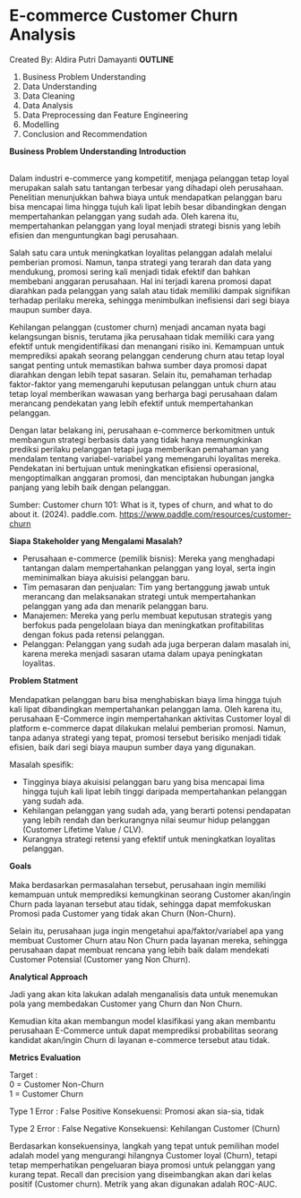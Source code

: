 # E-commerce Customer Churn Analysis

Created By: Aldira Putri Damayanti
**OUTLINE**

1. Business Problem Understanding
2. Data Understanding
3. Data Cleaning
4. Data Analysis
5. Data Preprocessing dan Feature Engineering
6. Modelling
7. Conclusion and Recommendation

**Business Problem Understanding**
**Introduction**
<br>
<br>

Dalam industri e-commerce yang kompetitif, menjaga pelanggan tetap loyal merupakan salah satu tantangan terbesar yang dihadapi oleh perusahaan. Penelitian menunjukkan bahwa biaya untuk mendapatkan pelanggan baru bisa mencapai lima hingga tujuh kali lipat lebih besar dibandingkan dengan mempertahankan pelanggan yang sudah ada. Oleh karena itu, mempertahankan pelanggan yang loyal menjadi strategi bisnis yang lebih efisien dan menguntungkan bagi perusahaan. 

Salah satu cara untuk meningkatkan loyalitas pelanggan adalah melalui pemberian promosi. Namun, tanpa strategi yang terarah dan data yang mendukung, promosi sering kali menjadi tidak efektif dan bahkan membebani anggaran perusahaan. Hal ini terjadi karena promosi dapat diarahkan pada pelanggan yang salah atau tidak memiliki dampak signifikan terhadap perilaku mereka, sehingga menimbulkan inefisiensi dari segi biaya maupun sumber daya.

Kehilangan pelanggan (customer churn) menjadi ancaman nyata bagi kelangsungan bisnis, terutama jika perusahaan tidak memiliki cara yang efektif untuk mengidentifikasi dan menangani risiko ini. Kemampuan untuk memprediksi apakah seorang pelanggan cenderung churn atau tetap loyal sangat penting untuk memastikan bahwa sumber daya promosi dapat diarahkan dengan lebih tepat sasaran. Selain itu, pemahaman terhadap faktor-faktor yang memengaruhi keputusan pelanggan untuk churn atau tetap loyal memberikan wawasan yang berharga bagi perusahaan dalam merancang pendekatan yang lebih efektif untuk mempertahankan pelanggan.

Dengan latar belakang ini, perusahaan e-commerce berkomitmen untuk membangun strategi berbasis data yang tidak hanya memungkinkan prediksi perilaku pelanggan tetapi juga memberikan pemahaman yang mendalam tentang variabel-variabel yang memengaruhi loyalitas mereka. Pendekatan ini bertujuan untuk meningkatkan efisiensi operasional, mengoptimalkan anggaran promosi, dan menciptakan hubungan jangka panjang yang lebih baik dengan pelanggan.

Sumber: Customer churn 101: What is it, types of churn, and what to do about it. (2024). paddle.com. https://www.paddle.com/resources/customer-churn

**Siapa Stakeholder yang Mengalami Masalah?**

- Perusahaan e-commerce (pemilik bisnis): Mereka yang menghadapi tantangan dalam mempertahankan pelanggan yang loyal, serta ingin meminimalkan biaya akuisisi pelanggan baru.
- Tim pemasaran dan penjualan: Tim yang bertanggung jawab untuk merancang dan melaksanakan strategi untuk mempertahankan pelanggan yang ada dan menarik pelanggan baru.
- Manajemen: Mereka yang perlu membuat keputusan strategis yang berfokus pada pengelolaan biaya dan meningkatkan profitabilitas dengan fokus pada retensi pelanggan.
- Pelanggan: Pelanggan yang sudah ada juga berperan dalam masalah ini, karena mereka menjadi sasaran utama dalam upaya peningkatan loyalitas.

**Problem Statment**
<br>
<br>
Mendapatkan pelanggan baru bisa menghabiskan biaya lima hingga tujuh kali lipat dibandingkan mempertahankan pelanggan lama. Oleh karena itu, perusahaan E-Commerce ingin mempertahankan aktivitas Customer loyal di platform e-commerce dapat dilakukan melalui pemberian promosi. Namun, tanpa adanya strategi yang tepat, promosi tersebut berisiko menjadi tidak efisien, baik dari segi biaya maupun sumber daya yang digunakan.

Masalah spesifik:

- Tingginya biaya akuisisi pelanggan baru yang bisa mencapai lima hingga tujuh kali lipat lebih tinggi daripada mempertahankan pelanggan yang sudah ada.
- Kehilangan pelanggan yang sudah ada, yang berarti potensi pendapatan yang lebih rendah dan berkurangnya nilai seumur hidup pelanggan (Customer Lifetime Value / CLV).
- Kurangnya strategi retensi yang efektif untuk meningkatkan loyalitas pelanggan.

**Goals**
<br>
<br>
Maka berdasarkan permasalahan tersebut, perusahaan ingin memiliki kemampuan untuk memprediksi kemungkinan seorang Customer akan/ingin Churn pada layanan tersebut atau tidak, sehingga dapat memfokuskan Promosi pada Customer yang tidak akan Churn (Non-Churn).

Selain itu, perusahaan juga ingin mengetahui apa/faktor/variabel apa yang membuat Customer Churn atau Non Churn pada layanan mereka, sehingga perusahaan dapat membuat rencana yang lebih baik dalam mendekati Customer Potensial (Customer yang Non Churn). 

**Analytical Approach**

Jadi yang akan kita lakukan adalah menganalisis data untuk menemukan pola yang membedakan Customer yang Churn dan Non Churn. 

Kemudian kita akan membangun model klasifikasi yang akan membantu perusahaan E-Commerce untuk dapat memprediksi probabilitas seorang kandidat akan/ingin Churn di layanan e-commerce tersebut atau tidak.

**Metrics Evaluation**

Target :
<br>
0 = Customer Non-Churn
<br>
1 = Customer Churn 

Type 1 Error : False Positive 
Konsekuensi: Promosi akan sia-sia, tidak 

Type 2 Error : False Negative
Konsekuensi: Kehilangan Customer (Churn)

Berdasarkan konsekuensinya, langkah yang tepat untuk pemilihan model adalah model yang mengurangi hilangnya Customer loyal (Churn), tetapi tetap memperhatikan pengeluaran biaya promosi untuk pelanggan yang kurang tepat. Recall dan precision yang diseimbangkan akan dari kelas positif (Customer churn). Metrik yang akan digunakan adalah ROC-AUC.